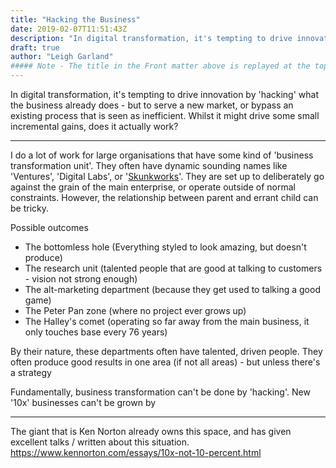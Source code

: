 ```yaml
---
title: "Hacking the Business"
date: 2019-02-07T11:51:43Z
description: "In digital transformation, it's tempting to drive innovation by 'hacking' what the business already does - but to serve a new market, or bypass an existing process that is seen as inefficient. Whilst it might drive some small incremental gains, does it actually work?"
draft: true
author: "Leigh Garland"
##### Note - The title in the Front matter above is replayed at the top of the rendered article
---
```


In digital transformation, it's tempting to drive innovation by 'hacking' what the business already does - but to serve a new market, or bypass an existing process that is seen as inefficient. Whilst it might drive some small incremental gains, does it actually work?

----

I do a lot of work for large organisations that have some kind of 'business transformation unit'. They often have dynamic sounding names like 'Ventures', 'Digital Labs', or '[Skunkworks](http://archive.fortune.com/magazines/fortune/fortune_archive/2000/03/06/275258/index.htm)'. They are set up to deliberately go against the grain of the main enterprise, or operate outside of normal constraints. However, the relationship between parent and errant child can be tricky.



Possible outcomes

* The bottomless hole (Everything styled to look amazing, but doesn't produce)
* The research unit (talented people that are good at talking to customers - vision not strong enough)
* The alt-marketing department (because they get used to talking a good game)
* The Peter Pan zone (where no project ever grows up)
* The Halley's comet (operating so far away from the main business, it only touches base every 76 years)

By their nature, these departments often have talented, driven people. They often produce good results in one area (if not all areas) - but unless there's a strategy

Fundamentally, business transformation can't be done by 'hacking'. New '10x' businesses can't be grown by



---

The giant that is Ken Norton already owns this space, and has given excellent talks / written about this situation. https://www.kennorton.com/essays/10x-not-10-percent.html